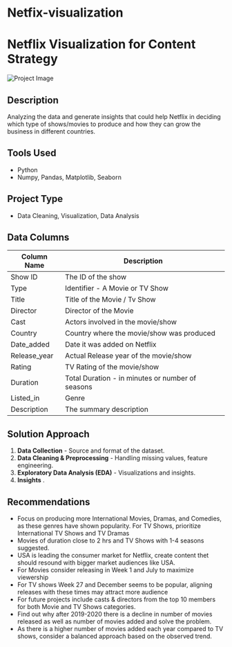 # Netfix-visualization
# Netflix Visualization for Content Strategy

![Project Image]()

## Description
Analyzing the data and generate insights that could help Netflix in deciding which type of shows/movies to produce and how they can grow the business in different countries.

## Tools Used
- Python
- Numpy, Pandas, Matplotlib, Seaborn

## Project Type
- Data Cleaning, Visualization, Data Analysis

## Data Columns
| Column Name | Description |
|------------|-------------|
| Show ID | The ID of the show |
| Type | Identifier - A Movie or TV Show |
| Title | Title of the Movie / Tv Show |
| Director | Director of the Movie |
| Cast | Actors involved in the movie/show |
| Country | Country where the movie/show was produced |
| Date_added | Date it was added on Netflix |
| Release_year | Actual Release year of the movie/show |
| Rating | TV Rating of the movie/show |
| Duration | Total Duration - in minutes or number of seasons |
| Listed_in | Genre |
| Description | The summary description |

## Solution Approach
1. **Data Collection** - Source and format of the dataset.
2. **Data Cleaning & Preprocessing** - Handling missing values, feature engineering.
3. **Exploratory Data Analysis (EDA)** - Visualizations and insights.
4. **Insights** .


## Recommendations
- Focus on producing more International Movies, Dramas, and Comedies, as these genres have shown popularity. For TV Shows, prioritize International TV Shows and TV Dramas
- Movies of duration close to 2 hrs and TV Shows with 1-4 seasons suggested.
- USA is leading the consumer market for Netflix, create content thet should resound with bigger market audiences like USA.
- For Movies consider releasing in Week 1 and July to maximize viewership
- For TV shows Week 27 and December seems to be popular, aligning releases with these times may attract more audience
- For future projects include casts & directors from the top 10 members for both Movie and TV Shows categories.
- Find out why after 2019-2020 there is a decline in number of movies released as well as number of movies added and solve the problem.
- As there is a higher number of movies added each year compared to TV shows, consider a balanced approach based on the observed trend.
